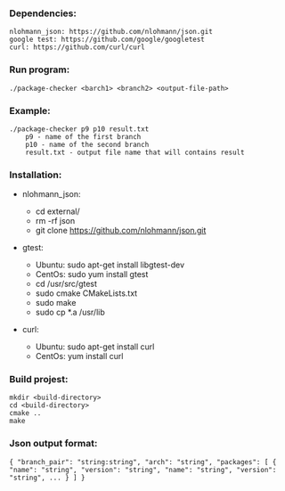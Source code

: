 ### Dependencies:
    nlohmann_json: https://github.com/nlohmann/json.git
    google test: https://github.com/google/googletest
    curl: https://github.com/curl/curl           

### Run program:
    ./package-checker <barch1> <branch2> <output-file-path>

### Example:
    ./package-checker p9 p10 result.txt
        p9 - name of the first branch
        p10 - name of the second branch    
        result.txt - output file name that will contains result

### Installation:
- nlohmann_json:
  - cd external/
  - rm -rf json
  - git clone https://github.com/nlohmann/json.git
    
- gtest: 
  - Ubuntu: sudo apt-get install libgtest-dev
  - CentOs: sudo yum install gtest
  - cd /usr/src/gtest
  - sudo cmake CMakeLists.txt
  - sudo make
  - sudo cp *.a /usr/lib
  
- curl:
  - Ubuntu: sudo apt-get install curl
  - CentOs: yum install curl

### Build projest:
    mkdir <build-directory>
    cd <build-directory>
    cmake ..
    make

### Json output format:
`
{
    "branch_pair": "string:string",
    "arch": "string",
    "packages": [
        {
            "name": "string", "version": "string",
            "name": "string", "version": "string",
             ...
        }
    ]
}
`